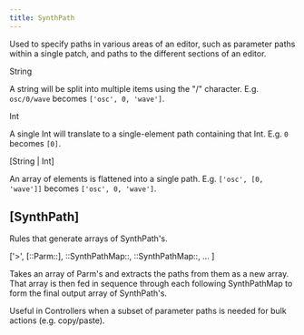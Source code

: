 ```yaml
---
title: SynthPath
---
```


Used to specify paths in various areas of an editor, such as parameter paths within a single patch, and paths to the different sections of an editor.

<rule>String</rule>

A string will be split into multiple items using the "/" character. E.g. `osc/0/wave` becomes `['osc', 0, 'wave']`.

<rule>Int</rule>

A single Int will translate to a single-element path containing that Int. E.g. `0` becomes `[0]`.

<rule>[String | Int]</rule>

An array of elements is flattened into a single path. E.g. `['osc', [0, 'wave']]` becomes `['osc', 0, 'wave']`.

## [SynthPath]

Rules that generate arrays of SynthPath's.

<rule>['>', [::Parm::], ::SynthPathMap::, ::SynthPathMap::, ... ]</rule>

Takes an array of Parm's and extracts the paths from them as a new array. That array is then fed in sequence through each following SynthPathMap to form the final output array of SynthPath's.

Useful in Controllers when a subset of parameter paths is needed for bulk actions (e.g. copy/paste).
